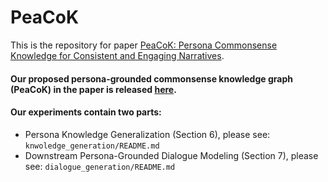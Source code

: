 # PeaCoK
This is the repository for paper [PeaCoK: Persona Commonsense Knowledge for Consistent and Engaging Narratives](https://arxiv.org/abs/2305.02364).

#### Our proposed persona-grounded commonsense knowledge graph (PeaCoK) in the paper is released [here](https://drive.google.com/file/d/1ZXH-vNmS-UWdEgp6DA4WtP_2HwwWFeMb/view?usp=sharing).

#### Our experiments contain two parts:
- Persona Knowledge Generalization (Section 6), please see: ``knwoledge_generation/README.md``
- Downstream Persona-Grounded Dialogue Modeling (Section 7), please see: ``dialogue_generation/README.md``
